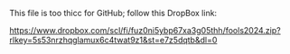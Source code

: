 This file is too thicc for GitHub; follow this DropBox link:

https://www.dropbox.com/scl/fi/fuz0ni5ybp67xa3g05thh/fools2024.zip?rlkey=5s53nrzhqglamux6c4twat9z1&st=e7z5dqtb&dl=0